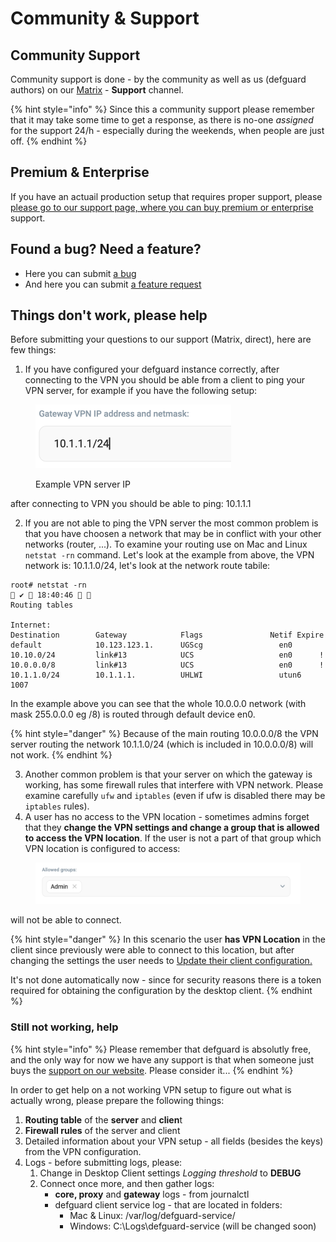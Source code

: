 # Community & Support

## Community Support

Community support is done - by the community as well as us (defguard authors) on our [Matrix](https://matrix.to/#/#defguard:teonite.com) - **Support** channel.

{% hint style="info" %}
Since this a community support please remember that it may take some time to get a response, as there is no-one _assigned_ for the support 24/h - especially during the weekends, when people are just off.
{% endhint %}

## Premium & Enterprise&#x20;

If you have an actuail production setup that requires proper support, please  [please go to our support page, where you can buy  premium or enterprise](https://defguard.net/pricing/) support.

## Found a bug? Need a feature?

* Here you can submit [a bug](https://github.com/DefGuard/defguard/issues/new?assignees=\&labels=bug\&projects=\&template=bug\_report.md\&title=)
* And here you can submit [a feature request](https://github.com/DefGuard/defguard/issues/new?assignees=\&labels=feature\&projects=\&template=feature\_request.md\&title=)

## Things don't work, please help

Before submitting your questions to our support (Matrix, direct), here are few things:

1. If you have configured your defguard instance correctly, after connecting to the VPN you should be able from a client to ping your VPN server, for example if you have the following setup:

<figure><img src="../.gitbook/assets/Screenshot 2024-03-24 at 18.36.43.png" alt="" width="313"><figcaption><p>Example VPN server IP</p></figcaption></figure>

after connecting to VPN you should be able to ping: 10.1.1.1

2. If you are not able to ping the VPN server the most common problem is that you have choosen a network that may be in conflict with your other networks (router, ...). To examine your routing use on Mac and Linux `netstat -rn` command. Let's look at the example from above, the VPN network is: 10.1.1.0/24, let's look at the network route tabile:

```
root# netstat -rn                                                                                                                                          ✔  18:40:46  
Routing tables

Internet:
Destination        Gateway            Flags               Netif Expire
default            10.123.123.1.      UGScg                 en0
10.10.0/24         link#13            UCS                   en0      !
10.0.0.0/8         link#13            UCS                   en0      !
10.1.1.0/24        10.1.1.1.          UHLWI                 utun6  1007
```

In the example above you can see that the whole 10.0.0.0 network (with mask 255.0.0.0 eg /8) is routed through default device en0.

{% hint style="danger" %}
Because of the main routing 10.0.0.0/8 the VPN server routing the network 10.1.1.0/24 (which is included in 10.0.0.0/8) will not work.
{% endhint %}

3. Another common problem is that your server on which the gateway is working, has some firewall rules that interfere with VPN network. Please examine carefully  `ufw` and `iptables` (even if ufw is disabled there may be `iptables` rules).
4. A user has no access to the VPN location - sometimes admins forget that they **change the VPN settings and change a group that is allowed to access the VPN location**. If the user is not a part of that group which VPN location is configured to access:

<figure><img src="../.gitbook/assets/Screenshot 2024-03-24 at 19.44.57.png" alt=""><figcaption></figcaption></figure>

will not be able to connect.

{% hint style="danger" %}
In this scenario the user **has VPN Location** in the client since previously were able to connect to this location, but after changing the settings the user needs to [Update their client configuration.](../help/configuring-vpn/add-new-instance/update-instance.md)

It's not done automatically now - since for security reasons there is a token required for obtaining the configuration by the desktop client.
{% endhint %}

### Still not working, help

{% hint style="info" %}
Please remember that defguard is absolutly free, and the only way for now we have any support is that when someone just buys the [support on our website](https://defguard.net/pricing/). Please consider it...
{% endhint %}

In order to get help on a not working VPN setup to figure out what is actually wrong, please prepare the following things:

1. **Routing table** of the **server** and **clien**t
2. **Firewall rules** of the server and client
3. Detailed information about your VPN setup - all fields (besides the keys) from the VPN configuration.
4. Logs - before submitting logs, please:
   1. Change in Desktop Client settings _Logging threshold_ to **DEBUG**
   2. Connect once more, and then gather logs:
      * **core, proxy** and **gateway** logs - from journalctl
      * defguard client service log - that are located in folders:
        * Mac & Linux: /var/log/defguard-service/
        * Windows: C:\Logs\defguard-service (will be changed soon)

